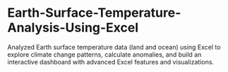 # Earth-Surface-Temperature-Analysis-Using-Excel
Analyzed Earth surface temperature data (land and ocean) using Excel to explore climate change patterns, calculate anomalies, and build an interactive dashboard with advanced Excel features and visualizations.
